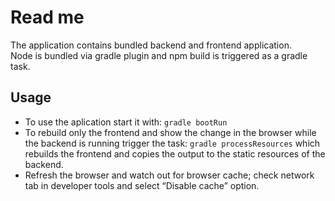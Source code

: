 # Read me
The application contains bundled backend and frontend application.  
Node is bundled via gradle plugin and npm build is triggered as a gradle task.

## Usage
* To use the aplication start it with: `gradle bootRun`  
* To rebuild only the frontend and show the change in the browser while the backend is running trigger the task: `gradle processResources` which rebuilds the frontend and copies the output to the static resources of the backend.  
* Refresh the browser and watch out for browser cache; check network tab in developer tools  and select “Disable cache” option.